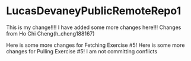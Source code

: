 # LucasDevaneyPublicRemoteRepo1

This is my change!!!!
I have added some more changes here!!!
Changes from Ho Chi Cheng(h_cheng188167)

Here is some more changes for Fetching Exercise #5!
Here is some more changes for Pulling Exercise #5!
I am not committing conflicts
